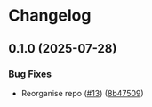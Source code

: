 # Changelog

## 0.1.0 (2025-07-28)


### Bug Fixes

* Reorganise repo ([#13](https://github.com/ecmwf/anemoi-plugins-ecmwf/issues/13)) ([8b47509](https://github.com/ecmwf/anemoi-plugins-ecmwf/commit/8b47509110db13f106f11397cbb2f89d80e82952))
